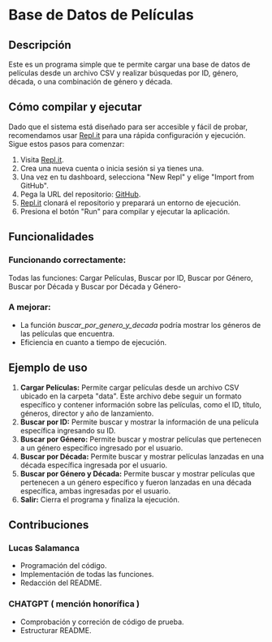 # Base de Datos de Películas

## Descripción

Este es un programa simple que te permite cargar una base de datos de películas desde un archivo CSV y realizar búsquedas por ID, género, década, o una combinación de género y década.

## Cómo compilar y ejecutar

Dado que el sistema está diseñado para ser accesible y fácil de probar, recomendamos usar [Repl.it](http://repl.it/) para una rápida configuración y ejecución. Sigue estos pasos para comenzar:

1. Visita [Repl.it](https://repl.it/).
2. Crea una nueva cuenta o inicia sesión si ya tienes una.
3. Una vez en tu dashboard, selecciona "New Repl" y elige "Import from GitHub".
4. Pega la URL del repositorio: [GitHub](https://github.com/Pupitah/Tarea2).
5. [Repl.it](http://repl.it/) clonará el repositorio y preparará un entorno de ejecución.
6. Presiona el botón "Run" para compilar y ejecutar la aplicación.

## Funcionalidades

### Funcionando correctamente:

Todas las funciones: Cargar Películas, Buscar por ID, Buscar por Género, Buscar por Década y Buscar por Década y Género-


### A mejorar:

- La función *buscar_por_genero_y_decada* podría mostrar los géneros de las películas que encuentra. 
- Eficiencia en cuanto a tiempo de ejecución.

## Ejemplo de uso

1. **Cargar Películas:** Permite cargar películas desde un archivo CSV ubicado en la carpeta "data". Este archivo debe seguir un formato específico y contener información sobre las películas, como el ID, título, géneros, director y año de lanzamiento.
2. **Buscar por ID:** Permite buscar y mostrar la información de una película específica ingresando su ID.
3. **Buscar por Género:** Permite buscar y mostrar películas que pertenecen a un género específico ingresado por el usuario.
4. **Buscar por Década:** Permite buscar y mostrar películas lanzadas en una década específica ingresada por el usuario.
5. **Buscar por Género y Década:** Permite buscar y mostrar películas que pertenecen a un género específico y fueron lanzadas en una década específica, ambas ingresadas por el usuario.
6. **Salir:** Cierra el programa y finaliza la ejecución.

## Contribuciones

### Lucas Salamanca
- Programación del código.
- Implementación de todas las funciones.
- Redacción del README.
### CHATGPT ( mención honorífica )
- Comprobación y correción de código de prueba.
- Estructurar README.
